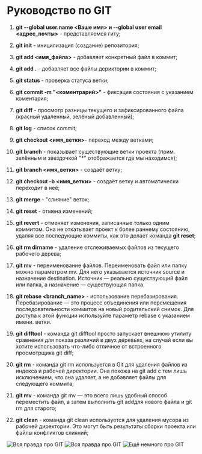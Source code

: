 # Руководство по GIT
1. **git --global user.name <Ваше имя> и --global user email <адрес_почты>** - представляемся гиту;

2. **git init** - иницилизация (создание) репозитория;

3. **git add <имя_файла>** - добавляет конкретный файл в коммит;

4. **git add .** - добавляет все файлы дериктории в коммит;

5. **git status** - проверка статуса ветки;

6. **git commit -m "<коментрарий>"** - фиксация состояния с указанием коментария;

7. **git diff** - просмотр разницы текущего и зафиксированного файла (красный удаленный, зелёный добавленный);

8. **git log** - список commit; 

9. **git checkout <имя_ветки>**- переход между ветками;

10. **git branch** - показывает существующие ветки проекта (прим. зелённым и звездочкой "*" отображается где мы находимся);

11. **git branch <имя_ветки>** - создаёт ветку;

12. **git checkout -b <имя_ветки>** - создаёт ветку и автоматически переходит в неё;

12. **git merge** - "слияние" веток;

13. **git reset** - отмена изменений;

14. **git revert** - отменяет изменения, записанные только одним коммитом. Она не откатывает проект к более раннему состоянию, удаляя все последующие коммиты, как это делает команда **git reset**;

15. **git rm dirname** - удаление отслеживаемых файлов из текущего рабочего дерева;

16. **git mv** - переименование файлов. Переименовать файл или папку можно параметром mv. Для него указывается источник source и назначение destination. Источник — реально существующий файл или папка, а назначение — существующая папка.

17. **git rebase <branch_name>** - использование перебазирования. Перебазирование — это процесс объединения или перемещения последовательности коммитов на новый родительский снимок. Для доступа к этой функции используйте параметр rebase с указанием имени. ветки.

18. **git difftool** -  команда git difftool просто запускает внешнюю утилиту сравнения для показа различий в двух деревьях, на случай если вы хотите использовать что-либо отличное от встроенного просмотрщика git diff;

19. **git rm** - команда git rm используется в Git для удаления файлов из индекса и рабочей директории. Она похожа на git add с тем лишь исключением, что она удаляет, а не добавляет файлы для следующего коммита;

20. **git mv** - команда git mv — это всего лишь удобный способ переместить файл, а затем выполнить git addдля нового файла и git rm для старого;

21. **git clean** - команда git clean используется для удаления мусора из рабочей директории. Это могут быть результаты сборки проекта или файлы конфликтов слияний;


![Вся правда про GIT](https://syndicode.com/wp-content/uploads/2016/07/rebaseforce.png)
![Вся правда про GIT](https://www.meme-arsenal.com/memes/e980b8cf8b3273929c68451d698d5d99.jpg)
![Ещё немного про GIT](https://i.imgflip.com/lrihf.jpg)